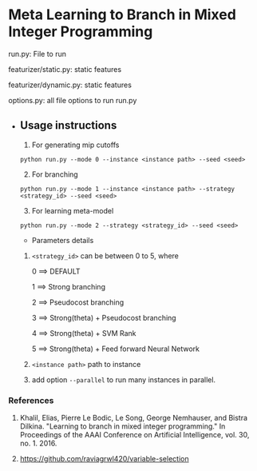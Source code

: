 # Meta Learning to Branch in Mixed Integer Programming

run.py: File to run

featurizer/static.py: static features

featurizer/dynamic.py: static features

options.py: all file options to run run.py


* Usage instructions
    ----------------------------------------------------------------------------------------
    1. For generating mip cutoffs
  
    `python run.py --mode 0 --instance <instance path> --seed <seed>`
    
    2. For branching
    
    `python run.py --mode 1 --instance <instance path> --strategy <strategy_id> --seed <seed>`
    
    3. For learning meta-model
    
    `python run.py --mode 2 --strategy <strategy_id> --seed <seed>`
    
    * Parameters details
    
    1. `<strategy_id>` can be between 0 to 5, where 
    
        0 ==> DEFAULT
    
        1 ==> Strong branching
    
        2 ==> Pseudocost branching
    
        3 ==> Strong(theta) + Pseudocost branching
    
        4 ==> Strong(theta) + SVM Rank
    
        5 ==> Strong(theta) + Feed forward Neural Network
    
    2. `<instance path>` path to instance
  
    3. add option `--parallel` to run many instances in parallel.



### References

1. Khalil, Elias, Pierre Le Bodic, Le Song, George Nemhauser, and Bistra Dilkina. "Learning to branch in mixed integer programming." In Proceedings of the AAAI Conference on Artificial Intelligence, vol. 30, no. 1. 2016. 

2. https://github.com/raviagrwl420/variable-selection
